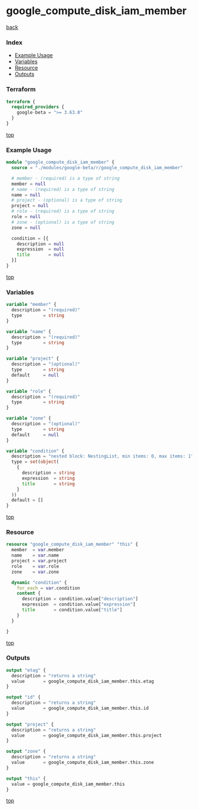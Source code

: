 # google_compute_disk_iam_member

[back](../google-beta.md)

### Index

- [Example Usage](#example-usage)
- [Variables](#variables)
- [Resource](#resource)
- [Outputs](#outputs)

### Terraform

```terraform
terraform {
  required_providers {
    google-beta = ">= 3.63.0"
  }
}
```

[top](#index)

### Example Usage

```terraform
module "google_compute_disk_iam_member" {
  source = "./modules/google-beta/r/google_compute_disk_iam_member"

  # member - (required) is a type of string
  member = null
  # name - (required) is a type of string
  name = null
  # project - (optional) is a type of string
  project = null
  # role - (required) is a type of string
  role = null
  # zone - (optional) is a type of string
  zone = null

  condition = [{
    description = null
    expression  = null
    title       = null
  }]
}
```

[top](#index)

### Variables

```terraform
variable "member" {
  description = "(required)"
  type        = string
}

variable "name" {
  description = "(required)"
  type        = string
}

variable "project" {
  description = "(optional)"
  type        = string
  default     = null
}

variable "role" {
  description = "(required)"
  type        = string
}

variable "zone" {
  description = "(optional)"
  type        = string
  default     = null
}

variable "condition" {
  description = "nested block: NestingList, min items: 0, max items: 1"
  type = set(object(
    {
      description = string
      expression  = string
      title       = string
    }
  ))
  default = []
}
```

[top](#index)

### Resource

```terraform
resource "google_compute_disk_iam_member" "this" {
  member  = var.member
  name    = var.name
  project = var.project
  role    = var.role
  zone    = var.zone

  dynamic "condition" {
    for_each = var.condition
    content {
      description = condition.value["description"]
      expression  = condition.value["expression"]
      title       = condition.value["title"]
    }
  }

}
```

[top](#index)

### Outputs

```terraform
output "etag" {
  description = "returns a string"
  value       = google_compute_disk_iam_member.this.etag
}

output "id" {
  description = "returns a string"
  value       = google_compute_disk_iam_member.this.id
}

output "project" {
  description = "returns a string"
  value       = google_compute_disk_iam_member.this.project
}

output "zone" {
  description = "returns a string"
  value       = google_compute_disk_iam_member.this.zone
}

output "this" {
  value = google_compute_disk_iam_member.this
}
```

[top](#index)